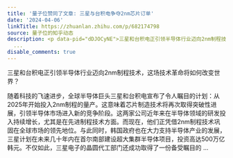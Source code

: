 ```yaml
---
title: '量子位赞同了文章: 三星与台积电争夺2nm芯片订单'
date: '2024-04-06'
linkTitle: https://zhuanlan.zhihu.com/p/682174798
source: 量子位的知乎动态
description: <p data-pid="dDJOCyNE">三星和台积电正引领半导体行业迈向2nm制程技术，这场技术革命将如何改变世界？</p><p data-pid="0ppRC7G7">随着科技的飞速进步，全球半导体巨头三星和台积电宣布了令人瞩目的计划：从2025年开始投入2nm制程的量产。这意味着芯片制造技术将再次取得突破性进展，引领半导体市场进入新的竞争阶段。这两家公司近年来在半导体领域的研发投入持续增长，尤其是在先进制程技术方面。而现在，他们正凭借2nm制程技术巩固在全球市场的领先地位。与此同时，韩国政府也在大力支持半导体产业的发展，三星计划在未来几十年内在首尔南部建设超大集群半导体项目，投资高达500万亿韩元。不仅如此，三星电子的晶圆代工部门还成功取得了一份备受瞩目的
  ...
disable_comments: true
---
```

<p data-pid="dDJOCyNE">三星和台积电正引领半导体行业迈向2nm制程技术，这场技术革命将如何改变世界？</p><p data-pid="0ppRC7G7">随着科技的飞速进步，全球半导体巨头三星和台积电宣布了令人瞩目的计划：从2025年开始投入2nm制程的量产。这意味着芯片制造技术将再次取得突破性进展，引领半导体市场进入新的竞争阶段。这两家公司近年来在半导体领域的研发投入持续增长，尤其是在先进制程技术方面。而现在，他们正凭借2nm制程技术巩固在全球市场的领先地位。与此同时，韩国政府也在大力支持半导体产业的发展，三星计划在未来几十年内在首尔南部建设超大集群半导体项目，投资高达500万亿韩元。不仅如此，三星电子的晶圆代工部门还成功取得了一份备受瞩目的 ...